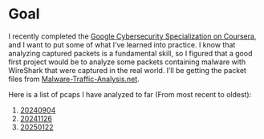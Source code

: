 # Goal

I recently completed the [Google Cybersecurity Specialization on Coursera](https://www.coursera.org/professional-certificates/google-cybersecurity), and I want to put some of what I’ve learned into practice. I know that analyzing captured packets is a fundamental skill, so I figured that a good first project would be to analyze some packets containing malware with WireShark that were captured in the real world. I’ll be getting the packet files from [Malware-Traffic-Analysis.net](http://Malware-Traffic-Analysis.net). 

Here is a list of pcaps I have analyzed to far (From most recent to oldest):
1. [20240904](https://github.com/Stefan-Brewer/Home-lab-Wireshark-practice/blob/main/Analysis/03%20Analyzing%2020240904.md)
2. [20241126](https://github.com/Stefan-Brewer/Home-lab-Wireshark-practice/blob/main/Analysis/02%20Analyzing%2020241126.md)
3. [20250122](https://github.com/Stefan-Brewer/Home-lab-Wireshark-practice/blob/main/Analysis/01%20Analyzing%2020250122.md)
